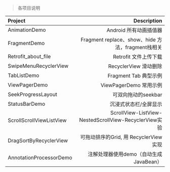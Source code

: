 > 各项目说明

| Project      |     Description    |
| :-------- | --------:|
| AnimationDemo    |   Android 所有动画插值器 |
| FragmentDemo    |   Fragment replace、show、hide 方法，fragment栈相关 |
| Retrofit_about_file    |   Retrofit 文件上传下载 |
| SwipeMenuRecyclerView    |   RecyclerView 滑动删除 |
| TabListDemo    |   Fragment Tab 典型示例 |
| ViewPagerDemo    |   ViewPagerDemo 常用示例 |
| SeekProgressLayout    |   可双向拖动的seekbar|
| StatusBarDemo    |   沉浸式状态栏/全屏显示 |
| ScrollScrollViewListView    |   ScrollView-ListView-NestedScrollView-RecyclerView实验 |
| DragSortByRecyclerView    |   可拖动排序的Grid, 用 RecyclerView 实现|
| AnnotationProcessorDemo    |   注解处理器使用demo（自动生成JavaBean）|